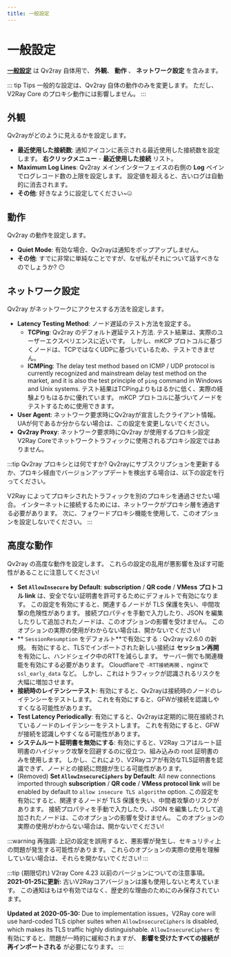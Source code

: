 ```yaml
---
title: 一般設定
---
```


# 一般設定

**[一般設定](qv2ray://open/preference/general)** は Qv2ray 自体用で、 **外観**、 **動作** 、 **ネットワーク設定** を含みます。

::: tip Tips 一般的な設定は、Qv2ray 自体の動作のみを変更します。 ただし、V2Ray Core のプロキシ動作には影響しません。 :::

## 外観

Qv2rayがどのように見えるかを設定します。

- **最近使用した接続数**: 通知アイコンに表示される最近使用した接続数を設定します。 **右クリックメニュー** - **最近使用した接続** リスト。
- **Maximum Log Lines**: Qv2ray メインインターフェイスの右側の **Log** ペインでログレコード数の上限を設定します。 設定値を超えると、古いログは自動的に消去されます。
- **その他**: 好きなように設定してください~🤐

## 動作

Qv2ray の動作を設定します。

- **Quiet Mode**: 有効な場合、Qv2rayは通知をポップアップしません。
- **その他**: すでに非常に単純なことですが、なぜ私がそれについて話すべきなのでしょうか? 😶

## ネットワーク設定

Qv2ray がネットワークにアクセスする方法を設定します。

- **Latency Testing Method**: ノード遅延のテスト方法を設定する。
  - **TCPing**: Qv2ray のデフォルト遅延テスト方法. テスト結果は、実際のユーザーエクスペリエンスに近いです。 しかし、mKCP プロトコルに基づくノードは、TCPではなくUDPに基づいているため、テストできません。
  - **ICMPing**: The delay test method based on ICMP / UDP protocol is currently recognized and mainstream delay test method on the market, and it is also the test principle of `ping` command in Windows and Unix systems. テスト結果はTCPingよりもはるかに低く、実際の経験よりもはるかに優れています。 mKCP プロトコルに基づいてノードをテストするために使用できます。
- **User Agent**: ネットワーク要求時にQv2rayが宣言したクライアント情報。 UAが何であるか分からない場合は、この設定を変更しないでください。
- **Qv2ray Proxy**: ネットワーク要求時にQv2ray が使用するプロキシ設定 V2Ray Coreでネットワークトラフィックに使用されるプロキシ設定ではありません。

:::tip Qv2ray プロキシとは何ですか? Qv2rayにサブスクリプションを更新するか、プロキシ経由でバージョンアップデートを検出する場合は、以下の設定を行ってください。

V2Ray によってプロキシされたトラフィックを別のプロキシを通過させたい場合。 インターネットに接続するためには、ネットワークがプロキシ層を通過する必要があります。 次に、フォワードプロキシ機能を使用して、このオプションを設定しないでください。 :::

## 高度な動作

Qv2ray の高度な動作を設定します。 これらの設定の乱用が悪影響を及ぼす可能性があることに注意してください!

- **Set `AllowInsecure` by Default**: **subscription** / **QR code** / **VMess プロトコル link** は、安全でない証明書を許可するためにデフォルトで有効になります。 この設定を有効にすると、関連するノードが TLS 保護を失い、中間攻撃の危険性があります。 接続プロパティを手動で入力したり、JSON を編集したりして追加されたノードは、このオプションの影響を受けません。 このオプションの実際の使用がわからない場合は、開かないでください!
- ** `SessionResumption` をデフォルト**で有効にする : Qv2ray v2.6.0 の新規。 有効にすると、TLSでインポートされた新しい接続は **セッション再開** を有効にし、ハンドシェイク中のRTTを減らします。 サーバー側でも関連機能を有効にする必要があります。 Cloudflareで `-RTT接続再開` 、nginxで `ssl_early_data` など。 しかし、これはトラフィックが認識されるリスクを大幅に増加させます。
- **接続時のレイテンシーテスト**: 有効にすると、Qv2rayは接続時のノードのレイテンシーをテストします。 これを有効にすると、GFWが接続を認識しやすくなる可能性があります。
- **Test Latency Periodically**: 有効にすると、Qv2rayは定期的に現在接続されているノードのレイテンシーをテストします。 これを有効にすると、GFWが接続を認識しやすくなる可能性があります。
- **システムルート証明書を無効にする**: 有効にすると、V2Ray コアはルート証明書のハイジャック攻撃を回避するのに役立つ、組み込みの root 証明書のみを使用します。 しかし、これにより、V2Rayコアが有効なTLS証明書を認識できず、ノードとの接続に問題が生じる可能性があります。
- (Removed) **Set `AllowInsecureCiphers` by Default**: All new connections imported through **subscription** / **QR code** / **VMess protocol link** will be enabled by default to `allow insecure TLS algorithm` option. この設定を有効にすると、関連するノードが TLS 保護を失い、中間者攻撃のリスクがあります。 接続プロパティを手動で入力したり、JSON を編集したりして追加されたノードは、このオプションの影響を受けません。 このオプションの実際の使用がわからない場合は、開かないでください!

:::warning 再強調: 上記の設定を誤用すると、悪影響が発生し、セキュリティ上の問題が発生する可能性があります。 これらのオプションの実際の使用を理解していない場合は、それらを開かないでください! :::

:::tip (期限切れ) V2ray Core 4.23 以前のバージョンについての注意事項。 **2021-01-25に更新:** 古いV2Rayコアバージョンは誰も使用しないと考えています。 この通知はもはや有効ではなく、歴史的な理由のためにのみ保存されています。

**Updated at 2020-05-30:** Due to implementation issues，V2Ray core will use hard-coded TLS cipher suites when `AllowInsecureCiphers` is disabled, which makes its TLS traffic highly distinguishable. `AllowInsecureCiphers` を有効にすると、問題が一時的に緩和されますが、 **影響を受けたすべての接続が再インポートされる** が必要になります。 :::
